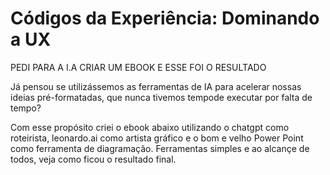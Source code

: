 # Códigos da Experiência: Dominando a UX
PEDI PARA A I.A CRIAR UM EBOOK E ESSE FOI O RESULTADO

Já pensou se utilizássemos as ferramentas de IA para acelerar nossas ideias pré-formatadas, que nunca tivemos tempode executar por falta de tempo?

Com esse propósito criei o ebook abaixo utilizando o chatgpt como roteirista, leonardo.ai como artista gráfico e o bom e velho Power Point como ferramenta de diagramação. Ferramentas simples e ao alcançe de todos, veja como ficou o resultado final.


